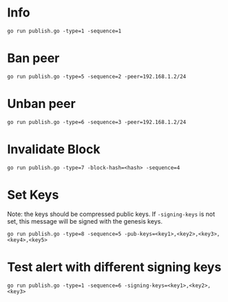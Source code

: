 # Info
```
go run publish.go -type=1 -sequence=1
```

# Ban peer
```
go run publish.go -type=5 -sequence=2 -peer=192.168.1.2/24
```

# Unban peer
```
go run publish.go -type=6 -sequence=3 -peer=192.168.1.2/24
```

# Invalidate Block
```
go run publish.go -type=7 -block-hash=<hash> -sequence=4
```

# Set Keys
Note: the keys should be compressed public keys. If `-signing-keys` is not set,
this message will be signed with the genesis keys.
```
go run publish.go -type=8 -sequence=5 -pub-keys=<key1>,<key2>,<key3>,<key4>,<key5>
```

# Test alert with different signing keys
```
go run publish.go -type=1 -sequence=6 -signing-keys=<key1>,<key2>,<key3>
```

